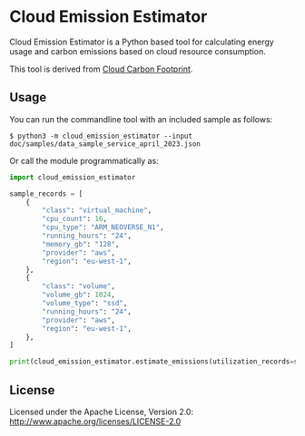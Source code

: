 # Cloud Emission Estimator

Cloud Emission Estimator is a Python based tool for calculating energy usage and carbon emissions based on cloud resource consumption.

This tool is derived from [Cloud Carbon Footprint](https://github.com/cloud-carbon-footprint/cloud-carbon-footprint/).

## Usage

You can run the commandline tool with an included sample as follows:

```
$ python3 -m cloud_emission_estimator --input doc/samples/data_sample_service_april_2023.json
```

Or call the module programmatically as:

```python
import cloud_emission_estimator

sample_records = [
    {
        "class": "virtual_machine",
        "cpu_count": 16,
        "cpu_type": "ARM_NEOVERSE_N1",
        "running_hours": "24",
        "memory_gb": "128",
        "provider": "aws",
        "region": "eu-west-1",
    },
    {
        "class": "volume",
        "volume_gb": 1024,
        "volume_type": "ssd",
        "running_hours": "24",
        "provider": "aws",
        "region": "eu-west-1",
    },
]

print(cloud_emission_estimator.estimate_emissions(utilization_records=sample_records))
```

## License

Licensed under the Apache License, Version 2.0: <http://www.apache.org/licenses/LICENSE-2.0>
